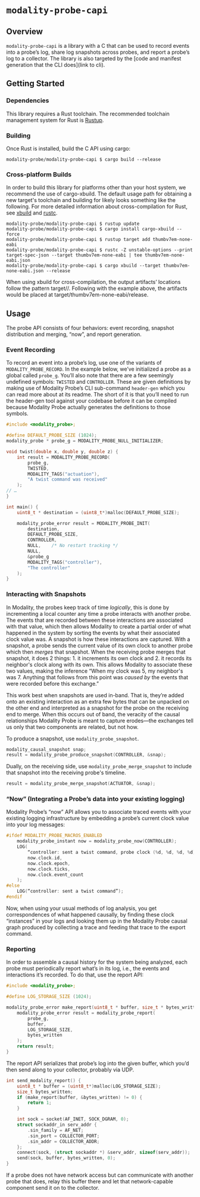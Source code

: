 # `modality-probe-capi`
## Overview
`modality-probe-capi` is a library with a C that can be used to record
events into a probe’s log, share log snapshots across probes, and
report a probe’s log to a collector. The library is also targeted by
the [code and manifest generation that the CLI does](link to cli).

## Getting Started

### Dependencies
This library requires a Rust toolchain. The recommended toolchain
management system for Rust is [Rustup](https://rustup.sh).

### Building
Once Rust is installed, build the C API using cargo:

```shell
modality-probe/modality-probe-capi $ cargo build --release
```

### Cross-platform Builds

In order to build this library for platforms other than your host
system, we recommend the use of cargo-xbuild. The default usage path
for obtaining a new target's toolchain and building for likely looks
something like the following. For more detailed information about
cross-compilation for Rust, see
[xbuild](https://github.com/rust-osdev/cargo-xbuild) and
[rustc](https://github.com/japaric/rust-cross).

```shell
modality-probe/modality-probe-capi $ rustup update
modality-probe/modality-probe-capi $ cargo install cargo-xbuild --force
modality-probe/modality-probe-capi $ rustup target add thumbv7em-none-eabi
modality-probe/modality-probe-capi $ rustc -Z unstable-options --print target-spec-json --target thumbv7em-none-eabi | tee thumbv7em-none-eabi.json
modality-probe/modality-probe-capi $ cargo xbuild --target thumbv7em-none-eabi.json --release
```

When using xbuild for cross-compilation, the output artifacts’
locations follow the pattern target/<target>/<build-type>. Following
with the example above, the artifacts would be placed at
target/thumbv7em-none-eabi/release.

## Usage

The probe API consists of four behaviors: event recording, snapshot
distribution and merging, “now”, and report generation.

### Event Recording

To record an event into a probe’s log, use one of the variants of
`MODALITY_PROBE_RECORD`. In the example below, we’ve initialized a
probe as a global called `probe_g`. You’ll also note that there are a
few seemingly undefined symbols: `TWISTED` and `CONTROLLER`. These are
given definitions by making use of Modality Probe’s CLI sub-command
`header-gen` which you can read more about at its readme<!--todo link
here -->. The short of it is that you’ll need to run the header-gen
tool against your codebase before it can be compiled because Modality
Probe actually generates the definitions to those symbols.

```c
#include <modality_probe>;

#define DEFAULT_PROBE_SIZE (1024);
modality_probe * probe_g = MODALITY_PROBE_NULL_INITIALIZER;

void twist(double x, double y, double z) {
    int result = MODALITY_PROBE_RECORD(
        probe_g,
        TWISTED,
        MODALITY_TAGS("actuation"),
        "A twist command was received"
    );
// …
}

int main() {
    uint8_t * destination = (uint8_t*)malloc(DEFAULT_PROBE_SIZE);

    modality_probe_error result = MODALITY_PROBE_INIT(
        destination,
        DEFAULT_PROBE_SIZE,
        CONTROLLER,
        NULL,    /* No restart tracking */
        NULL,
        &probe_g
        MODALITY_TAGS("controller"),
        "The controller"
    );
}
```
### Interacting with Snapshots

In Modality, the probes keep track of time _logically_, this is done
by incrementing a local counter any time a probe interacts with
another probe. The events that are recorded between these interactions
are associated with that value, which then allows Modality to create a
partial order of what happened in the system by sorting the events by
what their associated clock value was. A snapshot is how these
interactions are captured. With a snapshot, a probe sends the current
value of its own clock to another probe which then _merges_ that
snapshot. When the receiving probe merges that snapshot, it does 2
things: 1. it increments its own clock and 2. it records its
neighbor's clock along with its own. This allows Modality to associate
these two values, making the inference “When my clock was 5, my
neighbor's was 7. Anything that follows from this point was _caused
by_ the events that were recorded before this exchange.”

This work best when snapshots are used in-band. That is, they’re added
onto an existing interaction as an extra few bytes that can be
unpacked on the other end and interpreted as a snapshot for the probe
on the receiving end to merge. When this occurs out of band, the
veracity of the causal relationships Modality Probe is meant to
capture erodes—the exchanges tell us only that two components are
related, but not how.

To produce a snapshot, use `modality_probe_snapshot`.

``` c
modality_causal_snapshot snap;
result = modality_probe_produce_snapshot(CONTROLLER, &snap);
```

Dually, on the receiving side, use `modality_probe_merge_snapshot` to
include that snapshot into the receiving probe's timeline.

```c
result = modality_probe_merge_snapshot(ACTUATOR, &snap);
```

### “Now” (Integrating a Probe’s data into your existing logging)

Modality Probe’s “now” API allows you to associate traced events with
your existing logging infrastructure by embedding a probe’s current
clock value into your log messages:

```c
#ifdef MODALITY_PROBE_MACROS_ENABLED
    modality_probe_instant now = modality_probe_now(CONTROLLER);
    LOG(
        “controller: sent a twist command, probe clock (%d, %d, %d, %d)”,
        now.clock.id,
        now.clock.epoch,
        now.clock.ticks,
        now.clock.event_count
    );
#else
    LOG(“controller: sent a twist command”);
#endif
```

Now, when using your usual methods of log analysis, you get
correspondences of what happened causally, by finding these clock
“instances” in your logs and looking them up in the Modality Probe
causal graph produced by collecting a trace<!--TODO link to
collector--> and feeding that trace to the export command<!-- TODO
link to export command-->.

### Reporting

In order to assemble a causal history for the system being analyzed,
each probe must periodically report what’s in its log, i.e., the
events and interactions it’s recorded. To do that, use the report API:

```c
#include <modality_probe>;

#define LOG_STORAGE_SIZE (1024);

modality_probe_error make_report(uint8_t * buffer, size_t * bytes_written) {
    modality_probe_error result = modality_probe_report(
        probe_g,
        buffer,
        LOG_STORAGE_SIZE,
        bytes_written
    );
    return result;
}
```

The report API serializes that probe’s log into the given buffer,
which you’d then send along to your collector, probably via UDP.

```c
int send_modality_report() {
    uint8_t * buffer = (uint8_t*)malloc(LOG_STORAGE_SIZE);
    size_t bytes_written;
    if (make_report(buffer, &bytes_written) != 0) {
        return 1;
    }

    int sock = socket(AF_INET, SOCK_DGRAM, 0);
    struct sockaddr_in serv_addr {
        .sin_family = AF_NET;
        .sin_port = COLLECTOR_PORT;
        .sin_addr = COLLECTOR_ADDR;
    };
    connect(sock, (struct sockaddr *) &serv_addr, sizeof(serv_addr));
    send(sock, buffer, bytes_written, 0);
}
```

If a probe does not have network access but can communicate with
another probe that does, relay this buffer there and let that
network-capable component send it on to the collector.
